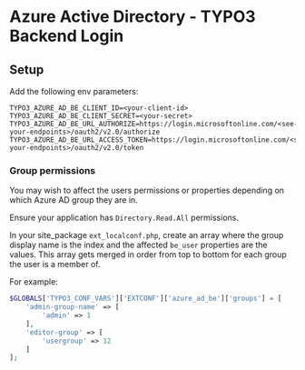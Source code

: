 # Azure Active Directory - TYPO3 Backend Login

## Setup

Add the following env parameters:

```
TYPO3_AZURE_AD_BE_CLIENT_ID=<your-client-id>
TYPO3_AZURE_AD_BE_CLIENT_SECRET=<your-secret>
TYPO3_AZURE_AD_BE_URL_AUTHORIZE=https://login.microsoftonline.com/<see-your-endpoints>/oauth2/v2.0/authorize
TYPO3_AZURE_AD_BE_URL_ACCESS_TOKEN=https://login.microsoftonline.com/<see-your-endpoints>/oauth2/v2.0/token
```

### Group permissions

You may wish to affect the users permissions or properties depending on which Azure AD group they are in.

Ensure your application has `Directory.Read.All` permissions.

In your site_package `ext_localconf.php`, create an array where the group display name is the index and the affected `be_user` properties are the values. This array gets merged in order from top to bottom for each group the user is a member of.

For example:

```php
$GLOBALS['TYPO3_CONF_VARS']['EXTCONF']['azure_ad_be']['groups'] = [
	'admin-group-name' => [
		'admin' => 1
	],
	'editor-group' => [
		'usergroup' => 12
	]
];
```

